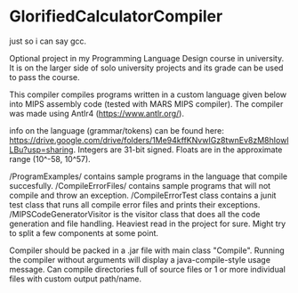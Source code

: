 # GlorifiedCalculatorCompiler

just so i can say gcc.

Optional project in my Programming Language Design course in university. It is on the larger side of solo university projects and its grade can be used to pass the course.

This compiler compiles programs written in a custom language given below into MIPS assembly code (tested with MARS MIPS compiler).
The compiler was made using Antlr4 (https://www.antlr.org/).

info on the language (grammar/tokens) can be found here: https://drive.google.com/drive/folders/1Me94kffKNvwIGz8twnEv8zM8hIowlLBu?usp=sharing.
Integers are 31-bit signed.
Floats are in the approximate range (10^-58, 10^57).

/ProgramExamples/ contains sample programs in the language that compile succesfully.
/CompileErrorFiles/ contains sample programs that will not compile and throw an exception.
/CompileErrorTest class contains a junit test class that runs all compile error files and prints their exceptions.
/MIPSCodeGeneratorVisitor is the visitor class that does all the code generation and file handling. Heaviest read in the project for sure. Might try to split a few components
  at some point.

Compiler should be packed in a .jar file with main class "Compile". Running the compiler without arguments will display a java-compile-style usage message.
Can compile directories full of source files or 1 or more individual files with custom output path/name.
